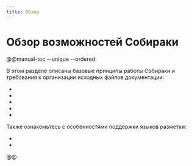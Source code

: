 ```yaml
---
title: Обзор
---
```


# Обзор возможностей Собираки

@@manual-toc --unique --ordered

В этом разделе описаны базовые принципы работы Собираки и требования к организации исходных файлов документации:

- [](terms.md)
- [](files.md)
- [](multilang.md)
- [](search.md)
- [](prover.md)

Также ознакомьтесь с особенностями поддержки языков разметки:

- [](markdown.md)
- [](rest.md)

@@